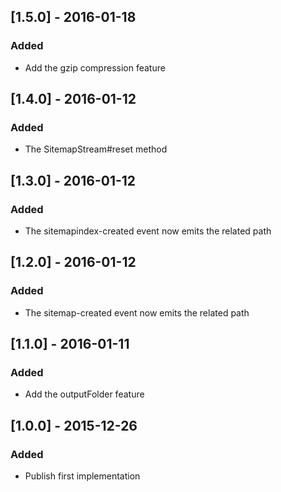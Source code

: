 ## [1.5.0] - 2016-01-18
### Added
- Add the gzip compression feature

## [1.4.0] - 2016-01-12
### Added
- The SitemapStream#reset method

## [1.3.0] - 2016-01-12
### Added
- The sitemapindex-created event now emits the related path

## [1.2.0] - 2016-01-12
### Added
- The sitemap-created event now emits the related path

## [1.1.0] - 2016-01-11
### Added
- Add the outputFolder feature

## [1.0.0] - 2015-12-26
### Added
- Publish first implementation
